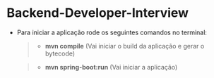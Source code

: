 # Backend-Developer-Interview

* Para iniciar a aplicação rode os seguintes comandos no terminal:

    >- **mvn compile** (Vai iniciar o build da aplicação e gerar o bytecode)
    
    >- **mvn spring-boot:run** (Vai iniciar a aplicação)